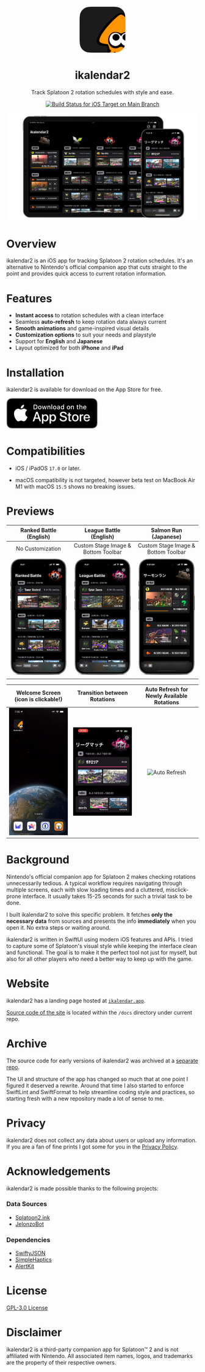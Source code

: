 <!-- markdownlint-disable MD033 MD041 -->

<p align="center">
  <img
    src="./Resources/MetaAssets/AppIcons/ikalendar2-app-icon-default-masked.png"
    alt="ikalendar2 logo"
    width=120
    />
</p>

<h1 align="center"/>ikalendar2</h1>

<p align="center">
Track Splatoon 2 rotation schedules with style and ease.
</p>

<div align="center">
  <a href="https://github.com/notbd/Ikalendar2/actions/workflows/main-integration.yml">
    <img
      src="https://github.com/notbd/Ikalendar2/actions/workflows/main-integration.yml/badge.svg"
      alt="Build Status for iOS Target on Main Branch"
      />
  </a>
</div>

![Hero](./Resources/MetaAssets/Demos/demo-universal-og.png)

# Overview

ikalendar2 is an iOS app for tracking Splatoon 2 rotation schedules. It's an alternative to Nintendo's official companion app that cuts straight to the point and provides quick access to current rotation information.

# Features

- **Instant access** to rotation schedules with a clean interface
- Seamless **auto-refresh** to keep rotation data always current
- **Smooth animations** and game-inspired visual details
- **Customization options** to suit your needs and playstyle
- Support for **English** and **Japanese**
- Layout optimized for both **iPhone** and **iPad**

# Installation

ikalendar2 is available for download on the App Store for free.

[![Download on the App Store](./Resources/MetaAssets/Badges/download-app-store-EN-black.svg)](https://apps.apple.com/app/ikalendar2/id1529193361)

# Compatibilities

- iOS / iPadOS `17.0` or later.

- macOS compatibility is not targeted, however beta test on MacBook Air M1 with macOS `15.5` shows no breaking issues.

# Previews

<!-- Have to set both `align="center"` and `style="text-align: center;"`
since some markdown parsers don't support one or the other.  -->
<table align="center" width="100%" style="text-align: center;">
  <thead>
    <tr>
      <th align="center" width="33%" style="text-align: center;">Ranked Battle (English)</th>
      <th align="center" width="33%" style="text-align: center;">League Battle (English)</th>
      <th align="center" width="33%" style="text-align: center;">Salmon Run (Japanese)</th>
    </tr>
  </thead>
  <tbody>
    <tr>
      <td align="center" width="33%" style="text-align: center;">No Customization</td>
      <td align="center" width="33%" style="text-align: center;">Custom Stage Image & Bottom Toolbar</td>
      <td align="center" width="33%" style="text-align: center;">Custom Stage Image & Bottom Toolbar</td>
    </tr>
    <tr>
      <td align="center" width="33%"><img alt="Battle" src="./Resources/MetaAssets/Demos/demo-phone-battle.png" width="100%"></td>
      <td align="center" width="33%"><img alt="Battle Alt" src="./Resources/MetaAssets/Demos/demo-phone-battle-alt.png" width="100%"></td>
      <td align="center" width="33%"><img alt="Salmon Run" src="./Resources/MetaAssets/Demos/demo-phone-salmon.png" width="100%"></td>
    </tr>
  </tbody>
</table>

<table align="center" width="100%" style="text-align: center;">
  <thead>
    <tr>
      <th align="center" width="33%" style="text-align: center;">Welcome Screen (icon is clickable!)</th>
      <th align="center" width="33%" style="text-align: center;">Transition between Rotations</th>
      <th align="center" width="33%" style="text-align: center;">Auto Refresh for Newly Available Rotations</th>
    </tr>
  </thead>
  <tbody>
    <tr>
      <td align="center" width="33%" style="text-align: center;"><img alt="Welcome Screen" src="./Resources/MetaAssets/Demos/gif-welcome.gif" width="100%"></td>
      <td align="center" width="33%" style="text-align: center;"><img alt="Rotation Transition" src="./Resources/MetaAssets/Demos/gif-transition.gif" width="100%"></td>
      <td align="center" width="33%" style="text-align: center;"><img alt="Auto Refresh" src="./Resources/MetaAssets/Demos/gif-auto-refresh.gif" width="100%"></td>
    </tr>
  </tbody>
</table>

# Background

Nintendo's official companion app for Splatoon 2 makes checking rotations unnecessarily tedious. A typical workflow requires navigating through multiple screens, each with slow loading times and a cluttered, misclick-prone interface. It usually takes 15-25 seconds for such a trivial task to be done.

I built ikalendar2 to solve this specific problem. It fetches **only the necessary data** from sources and presents the info **immediately** when you open it. No extra steps or waiting around.

ikalendar2 is written in SwiftUI using modern iOS features and APIs. I tried to capture some of Splatoon's visual style while keeping the interface clean and functional. The goal is to make it the perfect tool not just for myself, but also for all other players who need a better way to keep up with the game.

# Website

ikalendar2 has a landing page hosted at [`ikalendar.app`](https://ikalendar.app).

[Source code of the site](https://github.com/notbd/Ikalendar2/tree/main/docs) is located within the `/docs` directory under current repo.

# Archive

The source code for early versions of ikalendar2 was archived at a [separate repo](https://github.com/notbd/ikalendar-2-archived).

The UI and structure of the app has changed so much that at one point I figured it deserved a rewrite. Around that time I also started to enforce SwiftLint and SwiftFormat to help streamline coding style and practices, so starting fresh with a new repository made a lot of sense to me.

# Privacy

ikalendar2 does not collect any data about users or upload any information. If you are a fan of fine prints I got some for you in the [Privacy Policy](https://ikalendar.app/privacy-policy).

# Acknowledgements

ikalendar2 is made possible thanks to the following projects:

<!-- markdownlint-disable-next-line MD001 -->
### Data Sources

- [Splatoon2.ink](https://github.com/misenhower/splatoon2.ink/wiki/Data-access-policy#data-urls)
- [JelonzoBot](https://splatoon.oatmealdome.me/about)

### Dependencies

- [SwiftyJSON](https://github.com/SwiftyJSON/SwiftyJSON)
- [SimpleHaptics](https://github.com/notbd/SimpleHaptics)
- [AlertKit](https://github.com/sparrowcode/AlertKit)

# License

[GPL-3.0 License](./LICENSE)

# Disclaimer

ikalendar2 is a third-party companion app for Splatoon™ 2 and is not affiliated with Nintendo. All associated item names, logos, and trademarks are the property of their respective owners.
